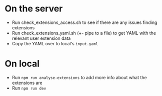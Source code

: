 # On the server
- Run check_extensions_access.sh to see if there are any issues finding extensions
- Run check_extensions_yaml.sh (+- pipe to a file) to get YAML with the relevant user extension data
- Copy the YAML over to local's `input.yaml`

# On local
- Run `npm run analyse-extensions` to add more info about what the extensions are
- Run `npm run dev`
